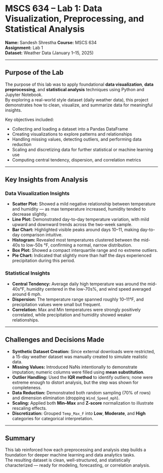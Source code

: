 # MSCS 634 – Lab 1: Data Visualization, Preprocessing, and Statistical Analysis

**Name:** Sandesh Shrestha 
**Course:** MSCS 634  
**Assignment:** Lab 1  
**Dataset:** Weather Data (January 1–15, 2025)

---

## Purpose of the Lab
The purpose of this lab was to apply foundational **data visualization**, **data preprocessing**, and **statistical analysis** techniques using Python and Jupyter Notebook.  
By exploring a real-world style dataset (daily weather data), this project demonstrates how to clean, visualize, and summarize data for meaningful insights.

Key objectives included:
- Collecting and loading a dataset into a Pandas DataFrame  
- Creating visualizations to explore patterns and relationships  
- Handling missing values, detecting outliers, and performing data reduction  
- Scaling and discretizing data for further statistical or machine learning use  
- Computing central tendency, dispersion, and correlation metrics  

---

## Key Insights from Analysis

### Data Visualization Insights
- **Scatter Plot:** Showed a mild negative relationship between temperature and humidity — as max temperature increased, humidity tended to decrease slightly.  
- **Line Plot:** Demonstrated day-to-day temperature variation, with mild upward and downward trends across the two-week sample.  
- **Bar Chart:** Highlighted visible peaks around days 10–11, making day-to-day comparison intuitive.  
- **Histogram:** Revealed most temperatures clustered between the mid-40s to low-50s °F, confirming a normal, narrow distribution.  
- **Box Plot:** Showed a compact interquartile range and no extreme outliers.  
- **Pie Chart:** Indicated that slightly more than half the days experienced precipitation during this period.

### Statistical Insights
- **Central Tendency:** Average daily high temperature was around the mid-40s°F, humidity centered in the low-70s%, and wind speed averaged around 6 mph.  
- **Dispersion:** The temperature range spanned roughly 10–11°F, and precipitation values were small but frequent.  
- **Correlation:** Max and Min temperatures were strongly positively correlated, while precipitation and humidity showed weaker relationships.

---

## Challenges and Decisions Made
- **Synthetic Dataset Creation:** Since external downloads were restricted, a 15-day weather dataset was manually created to simulate realistic data.  
- **Missing Values:** Introduced NaNs intentionally to demonstrate imputation; numeric columns were filled using **mean substitution**.  
- **Outlier Handling:** Used the **IQR method** to identify outliers; none were extreme enough to distort analysis, but the step was shown for completeness.  
- **Data Reduction:** Demonstrated both random sampling (70% of rows) and dimension elimination (dropping `Wind_Speed_mph`).  
- **Scaling:** Applied both **Min–Max** and **Z-score** normalization to illustrate rescaling effects.  
- **Discretization:** Grouped `Temp_Max_F` into **Low**, **Moderate**, and **High** categories for categorical interpretation.

---

## Summary
This lab reinforced how each preprocessing and analysis step builds a foundation for deeper machine learning and data analytics tasks.  
The resulting dataset is clean, well-structured, and statistically characterized — ready for modeling, forecasting, or correlation analysis.
